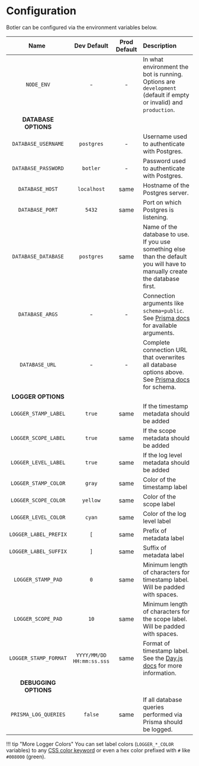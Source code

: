 # Configuration

Botler can be configured via the environment variables below.

<!-- The underscores surrounding "Name" are there to force a certain column with. This should be done via CSS in the future -->
| <div style="width:150px">Name</div> |        Dev Default        | Prod Default | Description                                                                                                                                                                          |
| :---------------------------------: | :-----------------------: | :----------: | :----------------------------------------------------------------------------------------------------------------------------------------------------------------------------------- |
|             `NODE_ENV`              |             -             |      -       | In what environment the bot is running. Options are `development` (default if empty or invalid) and `production`.                                                                    |
|        **DATABASE OPTIONS**         |
|         `DATABASE_USERNAME`         |        `postgres`         |      -       | Username used to authenticate with Postgres.                                                                                                                                         |
|         `DATABASE_PASSWORD`         |         `botler`          |      -       | Password used to authenticate with Postgres.                                                                                                                                         |
|           `DATABASE_HOST`           |        `localhost`        |     same     | Hostname of the Postgres server.                                                                                                                                                     |
|           `DATABASE_PORT`           |          `5432`           |     same     | Port on which Postgres is listening.                                                                                                                                                 |
|         `DATABASE_DATABASE`         |        `postgres`         |     same     | Name of the database to use. If you use something else than the default you will have to manually create the database first.                                                         |
|           `DATABASE_ARGS`           |             -             |      -       | Connection arguments like `schema=public`. See [Prisma docs](https://www.prisma.io/docs/concepts/database-connectors/postgresql#arguments) for available arguments.                  |
|           `DATABASE_URL`            |             -             |      -       | Complete connection URL that overwrites all database options above. See [Prisma docs](https://www.prisma.io/docs/concepts/database-connectors/postgresql#connection-url) for schema. |
|         **LOGGER OPTIONS**          |
|        `LOGGER_STAMP_LABEL`         |          `true`           |     same     | If the timestamp metadata should be added                                                                                                                                            |
|        `LOGGER_SCOPE_LABEL`         |          `true`           |     same     | If the scope metadata should be added                                                                                                                                                |
|        `LOGGER_LEVEL_LABEL`         |          `true`           |     same     | If the log level metadata should be added                                                                                                                                            |
|        `LOGGER_STAMP_COLOR`         |          `gray`           |     same     | Color of the timestamp label                                                                                                                                                         |
|        `LOGGER_SCOPE_COLOR`         |         `yellow`          |     same     | Color of the scope label                                                                                                                                                             |
|        `LOGGER_LEVEL_COLOR`         |          `cyan`           |     same     | Color of the log level label                                                                                                                                                         |
|        `LOGGER_LABEL_PREFIX`        |            `[`            |     same     | Prefix of metadata label                                                                                                                                                             |
|        `LOGGER_LABEL_SUFFIX`        |            `]`            |     same     | Suffix of metadata label                                                                                                                                                             |
|         `LOGGER_STAMP_PAD`          |            `0`            |     same     | Minimum length of characters for timestamp label. Will be padded with spaces.                                                                                                        |
|         `LOGGER_SCOPE_PAD`          |           `10`            |     same     | Minimum length of characters for the scope label. Will be padded with spaces.                                                                                                        |
|        `LOGGER_STAMP_FORMAT`        | `YYYY/MM/DD HH:mm:ss.sss` |     same     | Format of timestamp label. See the [Day.js docs](https://day.js.org/docs/en/display/format) for more information.                                                                    |
|        **DEBUGGING OPTIONS**        |
|        `PRISMA_LOG_QUERIES`         |          `false`          |     same     | If all database queries performed via Prisma should be logged.                                                                                                                       |

!!! tip "More Logger Colors"
    You can set label colors (`LOGGER_*_COLOR` variables) to any [CSS color keyword](https://www.w3.org/wiki/CSS/Properties/color/keywords)
    or even a hex color prefixed with `#` like `#008000` (green).

